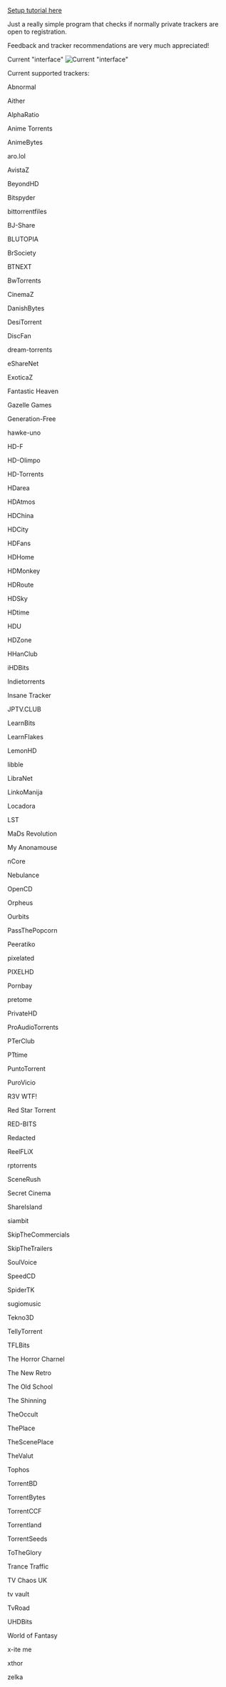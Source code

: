 [Setup tutorial here](https://github.com/NDDDDDDDDD/TrackerChecker/wiki/Setup#tutorial)

Just a really simple program that checks if normally private trackers are open to registration.

Feedback and tracker recommendations are very much appreciated!

Current "interface"
![Current "interface"](https://user-images.githubusercontent.com/102587802/202519585-80404d89-af02-4059-9eda-77d309d02c72.png)

Current supported trackers:

Abnormal

Aither

AlphaRatio

Anime Torrents

AnimeBytes

aro.lol

AvistaZ

BeyondHD

Bitspyder

bittorrentfiles

BJ-Share

BLUTOPIA

BrSociety

BTNEXT

BwTorrents

CinemaZ

DanishBytes

DesiTorrent

DiscFan

dream-torrents

eShareNet

ExoticaZ

Fantastic Heaven

Gazelle Games

Generation-Free

hawke-uno

HD-F

HD-Olimpo

HD-Torrents

HDarea

HDAtmos

HDChina

HDCity

HDFans

HDHome

HDMonkey

HDRoute

HDSky

HDtime

HDU

HDZone

HHanClub

iHDBits

Indietorrents

Insane Tracker

JPTV.CLUB

LearnBits

LearnFlakes

LemonHD

libble

LibraNet

LinkoManija

Locadora

LST

MaDs Revolution

My Anonamouse

nCore

Nebulance

OpenCD

Orpheus

Ourbits

PassThePopcorn

Peeratiko

pixelated

PIXELHD

Pornbay

pretome

PrivateHD

ProAudioTorrents

PTerClub

PTtime

PuntoTorrent

PuroVicio

R3V WTF!

Red Star Torrent

RED-BITS

Redacted

ReelFLiX

rptorrents

SceneRush

Secret Cinema

ShareIsland

siambit

SkipTheCommercials

SkipTheTrailers

SoulVoice

SpeedCD

SpiderTK

sugiomusic

Tekno3D

TellyTorrent

TFLBits

The Horror Charnel

The New Retro

The Old School

The Shinning

TheOccult

ThePlace

TheScenePlace

TheValut

Tophos

TorrentBD

TorrentBytes

TorrentCCF

Torrentland

TorrentSeeds

ToTheGlory

Trance Traffic

TV Chaos UK

tv vault

TvRoad

UHDBits

World of Fantasy

x-ite me

xthor

zelka
